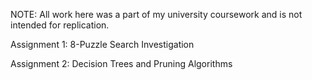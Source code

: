 NOTE: All work here was a part of my university coursework and is not intended for replication.


Assignment 1: 8-Puzzle Search Investigation

Assignment 2: Decision Trees and Pruning Algorithms

